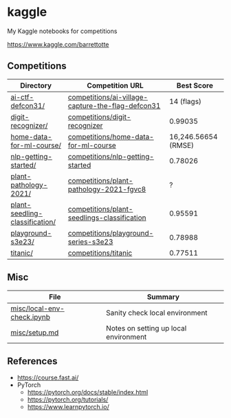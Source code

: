 # kaggle

My Kaggle notebooks for competitions

https://www.kaggle.com/barrettotte

## Competitions

| Directory                                                        | Competition URL                                                                                                               | Best Score   |
| ---------------------------------------------------------------- | ----------------------------------------------------------------------------------------------------------------------------- | ------------ |
| [ai-ctf-defcon31/](ai-ctf-defcon31/)                             | [competitions/ai-village-capture-the-flag-defcon31](https://www.kaggle.com/competitions/ai-village-capture-the-flag-defcon31) | 14 (flags)   |
| [digit-recognizer/](digit-recognizer/)                           | [competitions/digit-recognizer](https://www.kaggle.com/competitions/digit-recognizer)                                         | 0.99035      |
| [home-data-for-ml-course/](home-data-for-ml-course/)             | [competitions/home-data-for-ml-course](https://www.kaggle.com/competitions/home-data-for-ml-course)                           | 16,246.56654 (RMSE) |
| [nlp-getting-started/](nlp-getting-started/)                     | [competitions/nlp-getting-started](https://www.kaggle.com/competitions/nlp-getting-started)                                   | 0.78026      |
| [plant-pathology-2021/](plant-pathology-2021/)                   | [competitions/plant-pathology-2021-fgvc8](https://www.kaggle.com/competitions/plant-pathology-2021-fgvc8)                     | ?            |
| [plant-seedling-classification/](plant-seedling-classification/) | [competitions/plant-seedlings-classification](https://www.kaggle.com/competitions/plant-seedlings-classification)             | 0.95591      |
| [playground-s3e23/](playground-s3e23/)                           | [competitions/playground-series-s3e23](https://www.kaggle.com/competitions/playground-series-s3e23)                           | 0.78988      |
| [titanic/](titanic/)                                             | [competitions/titanic](https://www.kaggle.com/competitions/titanic)                                                           | 0.77511      |

## Misc

| File                                                     | Summary                        |
| -------------------------------------------------------- | ------------------------------ |
| [misc/local-env-check.ipynb](misc/local-env-check.ipynb) | Sanity check local environment |
| [misc/setup.md](misc/setup.md)                           | Notes on setting up local environment |

## References

- https://course.fast.ai/
- PyTorch
  - https://pytorch.org/docs/stable/index.html
  - https://pytorch.org/tutorials/
  - https://www.learnpytorch.io/
